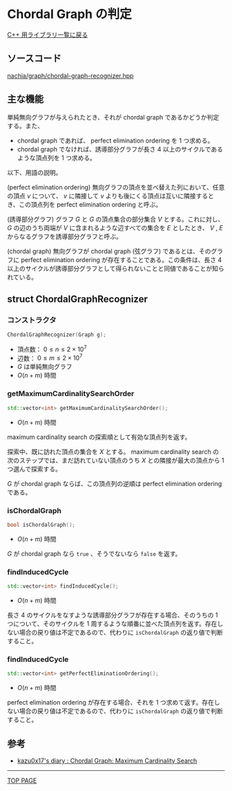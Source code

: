 # Chordal Graph の判定

[C++ 用ライブラリ一覧に戻る](../index.md)

## ソースコード

[nachia/graph/chordal-graph-recognizer.hpp](https://github.com/NachiaVivias/cp-library/blob/main/Cpp/Include/nachia/graph/chordal-graph-recognizer.hpp)

## 主な機能

単純無向グラフが与えられたとき、それが chordal graph であるかどうか判定する。また、

- chordal graph であれば、 perfect elimination ordering を $1$ つ求める。
- chordal graph でなければ、誘導部分グラフが長さ $4$ 以上のサイクルであるような頂点列を $1$ つ求める。

以下、用語の説明。

(perfect elimination ordering) 無向グラフの頂点を並べ替えた列において、任意の頂点 $v$ について、 $v$ に隣接して $v$ よりも後にくる頂点は互いに隣接するとき、この頂点列を perfect elimination ordering と呼ぶ。

(誘導部分グラフ) グラフ $G$ と $G$ の頂点集合の部分集合 $V$ とする。これに対し、 $G$ の辺のうち両端が $V$ に含まれるような辺すべての集合を $E$ としたとき、 $V$ , $E$ からなるグラフを誘導部分グラフと呼ぶ。

(chordal graph) 無向グラフが chordal graph (弦グラフ) であるとは、そのグラフに perfect elimination ordering が存在することである。この条件は、長さ $4$ 以上のサイクルが誘導部分グラフとして得られないことと同値であることが知られている。

## struct ChordalGraphRecognizer

### コンストラクタ

```c++
ChordalGraphRecognizer(Graph g);
```

- 頂点数： $0 \leq n \leq 2 \times 10^7$
- 辺数： $0 \leq m \leq 2 \times 10^7$
- $G$ は単純無向グラフ
- $O(n + m)$ 時間

### getMaximumCardinalitySearchOrder

```c++
std::vector<int> getMaximumCardinalitySearchOrder();
```

- $O(n + m)$ 時間

maximum cardinality search の探索順として有効な頂点列を返す。

探索中、既に訪れた頂点の集合を $X$ とする。 maximum cardinality search の次のステップでは、まだ訪れていない頂点のうち $X$ との隣接が最大の頂点から $1$ つ選んで探索する。

$G$ が chordal graph ならば、この頂点列の逆順は perfect elimination ordering である。

### isChordalGraph

```c++
bool isChordalGraph();
```

- $O(n + m)$ 時間

$G$ が chordal graph なら `true` 、そうでないなら `false` を返す。

### findInducedCycle

```c++
std::vector<int> findInducedCycle();
```

- $O(n + m)$ 時間

長さ $4$ のサイクルをなすような誘導部分グラフが存在する場合、そのうちの $1$ つについて、そのサイクルを $1$ 周するような順番に並べた頂点列を返す。存在しない場合の戻り値は不定であるので、代わりに `isChordalGraph` の返り値で判断すること。

### findInducedCycle

```c++
std::vector<int> getPerfectEliminationOrdering();
```

- $O(n + m)$ 時間

perfect elimination ordering が存在する場合、それを $1$ つ求めて返す。存在しない場合の戻り値は不定であるので、代わりに `isChordalGraph` の返り値で判断すること。


## 参考

- [kazu0x17's diary : Chordal Graph: Maximum Cardinality Search](https://chocobaby-aporo.hatenablog.com/entry/2017/11/12/094759)

---

[TOP PAGE](https://nachiavivias.github.io/cp-library/)


<script type="text/x-mathjax-config">MathJax.Hub.Config({tex2jax:{inlineMath:[['\$','\$']],processEscapes:true},CommonHTML: {matchFontHeight:false}});</script>
<script type="text/javascript" async src="https://cdnjs.cloudflare.com/ajax/libs/mathjax/2.7.1/MathJax.js?config=TeX-MML-AM_CHTML"></script>
